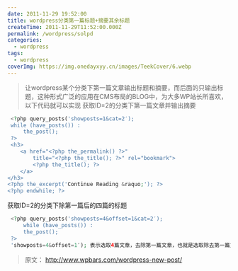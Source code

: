 ```yaml
---
date: 2011-11-29 19:52:00
title: wordpress分类第一篇标题+摘要其余标题
createTime: 2011-11-29T11:52:00.000Z
permalink: /wordpress/solpd
categories:
  - wordpress
tags:
  - wordpress
coverImg: https://img.onedayxyy.cn/images/TeekCover/6.webp
---
```


> 让wordpress某个分类下第一篇文章输出标题和摘要，而后面的只输出标题，这种形式广泛的应用在CMS布局的BLOG中，为大多WP站长所喜欢，以下代码就可以实现 获取ID=2的分类下第一篇文章并输出摘要 
```php
 <?php query_posts('showposts=1&cat=2′); 
 while (have_posts()) : 
	 the_post(); 
 ?> 
 <h3>
	<a href="<?php the_permalink() ?>" 
		title="<?php the_title(); ?>" rel="bookmark">
		<?php the_title(); ?>
	</a>
</h3> 
<?php the_excerpt('Continue Reading &raquo;'); ?>
<?php endwhile; ?> 
```
获取ID=2的分类下除第一篇后的四篇的标题

```php
 <?php query_posts('showposts=4&offset=1&cat=2′); 
	 while (have_posts()) : 
	 the_post(); 
 ?> 
 'showposts=4&offset=1′); 表示选取4篇文章，去除第一篇文章，也就是选取除去第一篇文章外的最新4篇文章
```
> 原文： http://www.wpbars.com/wordpress-new-post/
